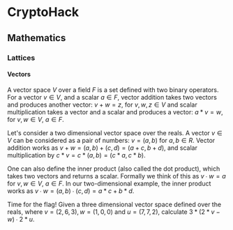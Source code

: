 # CryptoHack

## Mathematics

### Lattices


#### Vectors

A vector space $V$ over a field $F$ is a set defined with two binary operators. For a vector $v \in V$, and a scalar $a \in F$, vector addition takes two vectors and produces another vector: $v + w = z$, for $v,w,z \in V$ and scalar multiplication takes a vector and a scalar and produces a vector: $a*v = w$, for $v,w \in V$, $a \in F$.


Let's consider a two dimensional vector space over the reals. A vector $v ∈ V$ can be considered as a pair of numbers: $v = (a,b)$ for $a,b ∈ R$. Vector addition works as $v + w = (a,b) + (c,d) = (a+c, b+d)$, and scalar multiplication by $c*v = c*(a,b) = (c*a, c*b)$.

One can also define the inner product (also called the dot product), which takes two vectors and returns a scalar. Formally we think of this as $v ∙ w = a$ for $v,w ∈ V$, $a ∈ F$. In our two-dimensional example, the inner product works as $v ∙ w = (a,b) ∙ (c,d) = a*c + b*d$.

Time for the flag! Given a three dimensional vector space defined over the reals, where $v = (2,6,3), w = (1,0,0)$ and $u = (7,7,2)$, calculate $3*(2*v - w) ∙ 2*u$.